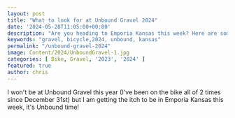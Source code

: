 ```yaml
---
layout: post
title: "What to look for at Unbound Gravel 2024"
date: '2024-05-28T11:05:00+00:00'
description: "Are you heading to Emporia Kansas this week? Here are some of my recommendations for things to look out for!"
keywords: "gravel, bicycle,2024, unbound, kansas"
permalink: "/unbound-gravel-2024"
image: Content/2024/UnboundGravel-1.jpg
categories: [ Bike, Gravel, '2023', '2024' ]
featured: true
author: chris
---
```

I won't be at Unbound Gravel this year (I've been on the bike all of 2 times since December 31st) but I am getting the itch to be in Emporia Kansas this week, it's Unbound time!

